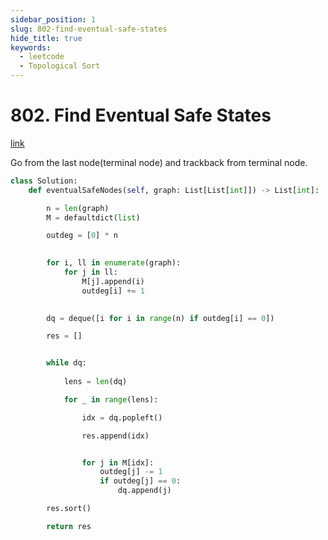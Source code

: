 ```yaml
---
sidebar_position: 1
slug: 802-find-eventual-safe-states
hide_title: true
keywords:
  - leetcode
  - Topological Sort
---
```


# 802. Find Eventual Safe States

[link](https://leetcode.com/problems/find-eventual-safe-states/description/)


Go from the last node(terminal node) and trackback from terminal node.


```python
class Solution:
    def eventualSafeNodes(self, graph: List[List[int]]) -> List[int]:

        n = len(graph)
        M = defaultdict(list)

        outdeg = [0] * n
    

        for i, ll in enumerate(graph):
            for j in ll:
                M[j].append(i)
                outdeg[i] += 1

        
        dq = deque([i for i in range(n) if outdeg[i] == 0])

        res = []


        while dq:
            
            lens = len(dq)

            for _ in range(lens):

                idx = dq.popleft()

                res.append(idx)


                for j in M[idx]:
                    outdeg[j] -= 1
                    if outdeg[j] == 0:
                        dq.append(j)

        res.sort()

        return res
```
